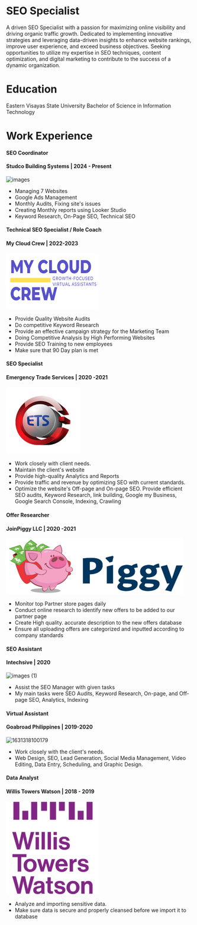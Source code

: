# SEO Specialist
A driven SEO Specialist with a passion for maximizing online visibility and driving organic traffic growth. Dedicated to implementing innovative strategies and leveraging data-driven insights to enhance website rankings, improve user experience, and exceed business objectives. Seeking opportunities to utilize my expertise in SEO techniques, content optimization, and digital marketing to contribute to the success of a dynamic organization.

# Education
Eastern Visayas State University
Bachelor of Science in Information Technology

# Work Experience

#### SEO Coordinator
#### Studco Building Systems | 2024 - Present
![images](https://github.com/jaysay69/jaysayportfolio/assets/21257104/11177bac-a469-4b95-b4b5-4454eeaf1b7e)

- Managing 7 Websites
- Google Ads Management
- Monthly Audits, Fixing site's issues
- Creating Monthly reports using Looker Studio
- Keyword Research, On-Page SEO, Technical SEO

#### Technical SEO Specialist / Role Coach
#### My Cloud Crew | 2022-2023
<p align="left">
 <img src="mcc.png" width="250" height="150" />
</p>


 - Provide Quality Website Audits
 - Do competitive Keyword Research
 - Provide an effective campaign strategy for the Marketing Team
 - Doing Competitive Analysis by High Performing Websites
 - Provide SEO Training to new employees 
 - Make sure that 90 Day plan is met

#### SEO Specialist
#### Emergency Trade Services | 2020 -2021
<img src="ets.jpg" width="200" height="180" />

- Work closely with client needs.
- Maintain the client's website
- Provide high-quality Analytics and Reports
- Provide traffic and revenue by optimizing SEO with current standards.
- Optimize the website's Off-page and On-page SEO. Provide efficient SEO audits, Keyword Research, link building, Google my Business, Google Search Console, Indexing, Crawling
  
#### Offer Researcher
#### JoinPiggy LLC | 2020 -2021
<img src="piggy.jpg" width="480" height="150" />

- Monitor top Partner store pages daily
- Conduct online research to identify new offers to be added to our partner page 
- Create High quality. accurate description to the new offers database
- Ensure all uploading offers are categorized and inputted  according to company standards

#### SEO Assistant 
#### Intechsive | 2020
![images (1)](https://github.com/jaysay69/jaysayportfolio/assets/21257104/8882fbdc-f177-49f2-925f-bbb95954b627)

- Assist the SEO Manager with given tasks
- My main tasks were SEO Audits, Keyword Research, On-page, and Off-page SEO, Analytics, Indexing

#### Virtual Assistant
#### Goabroad Philippines | 2019-2020 
![1631318100179](https://github.com/jaysay69/jaysayportfolio/assets/21257104/230a1881-a311-43e0-be4c-9dd6b311cf7e)

- Work closely with the client's needs.
- Web Design, SEO, Lead Generation, Social Media Management, Video Editing,
Data Entry, Scheduling, and Graphic Design.

#### Data Analyst
#### Willis Towers Watson | 2018 - 2019
<img src="wtw.jpg" width="250" height="250" />

- Analyze and importing sensitive data.
- Make sure data is secure and properly cleansed before we import it to database
